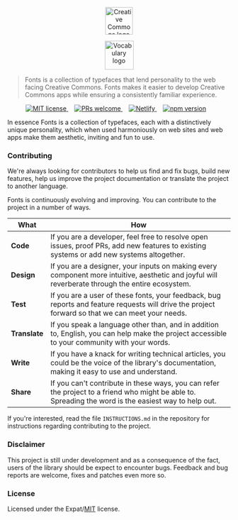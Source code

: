 <p align="center">
  <a href="https://creativecommons.org/" class="readme-cc-logo">
    <img 
      alt="Creative Commons logo" 
      src="https://raw.githubusercontent.com/creativecommons/fonts/master/readme_assets/cc_logo.png" 
      height="62px"/>
  </a>
</p>
<p align="center">
  <a href="https://creativecommons.github.io/fonts/" class="readme-fonts-logo">
    <img 
      alt="Vocabulary logo" 
      src="https://raw.githubusercontent.com/creativecommons/fonts/master/readme_assets/fonts_logo.svg?sanitize=true" 
      height="65px"/>
  </a>
</p>

> Fonts is a collection of typefaces that lend personality to the web facing
> Creative Commons. Fonts makes it easier to develop Creative Commons apps
> while ensuring a consistently familiar experience.

<p align="center">
  <a 
    href="https://github.com/creativecommons/fonts/blob/master/LICENSE"
    style="margin-right: 1em;">
    <img alt="MIT license" src="https://img.shields.io/github/license/creativecommons/cc-vocabulary.svg?color=brightgreen"/>
  </a>
  <a
    href="https://github.com/creativecommons/cc-vocabulary/blob/master/CONTRIBUTING.md"
    style="margin-right: 1em;">
    <img alt="PRs welcome" src="https://img.shields.io/badge/PRs-welcome-brightgreen.svg"/>
  </a>
  <a 
    href="https://cc-fonts.netlify.com"
    style="margin-right: 1em;">
    <img alt="Netlify" src="https://img.shields.io/netlify/c7f9d312-b3ff-4b28-a032-bc6b937a5603"/>
  </a>
  <a
    href="https://www.npmjs.com/package/@creativecommons/fonts"
    style="margin-right: 1em;">
    <img alt="npm version" src="https://img.shields.io/npm/v/@creativecommons/fonts?color=brightgreen"/>
  </a>
</p>

In essence Fonts is a collection of typefaces, each with a distinctively unique
personality, which when used harmoniously on web sites and web apps make them
aesthetic, inviting and fun to use.


### Contributing

We're always looking for contributors to help us find and fix bugs, build new 
features, help us improve the project documentation or translate the project to
another language.

Fonts is continuously evolving and improving. You can contribute to the
project in a number of ways.

| What | How |
|-|-|
| **Code**      | If you are a developer, feel free to resolve open issues, proof PRs, add new features to existing systems or add new systems altogether. |
| **Design**    | If you are a designer, your inputs on making every component more intuitive, aesthetic and joyful will reverberate through the entire ecosystem. |
| **Test**      | If you are a user of these fonts, your feedback, bug reports and feature requests will drive the project forward so that we can meet your needs. |
| **Translate** | If you speak a language other than, and in addition to, English, you can help make the project accessible to your community with your words. |
| **Write**     | If you have a knack for writing technical articles, you could be the voice of the library's documentation, making it easy to use and understand. |
| **Share**     | If you can't contribute in these ways, you can refer the project to a friend who might be able to. Spreading the word is the easiest way to help out. |

If you're interested, read the file `INSTRUCTIONS.md` in the 
repository for instructions regarding contributing to the project.


### Disclaimer

This project is still under development and as a consequence of the fact, users
of the library should be expect to encounter bugs. Feedback and bug reports are
welcome, fixes and patches even more so.


### License

Licensed under the Expat/[MIT](http://www.opensource.org/licenses/MIT) license.
